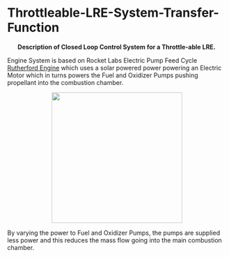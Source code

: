 # Throttleable-LRE-System-Transfer-Function

<b><ul>Description of Closed Loop Control System for a Throttle-able LRE.</b></ul>


Engine System is based on Rocket Labs Electric Pump Feed Cycle [Rutherford Engine](https://en.wikipedia.org/wiki/Rocket_Lab_Rutherford) which uses a solar powered power powering an Electric Motor which in turns powers the Fuel and Oxidizer Pumps pushing propellant into the combustion chamber. 




<p align = "center">
<img src = https://github.com/nyameaama/Throttleable-LRE-System-Transfer-Function/blob/master/assets/main-qimg-d166e9ee6920e39c316286721c116d4e.png width = "300" height = "300"/>
</p>





By varying the power to Fuel and Oxidizer Pumps, the pumps are supplied less power and this reduces the mass flow going into the main combustion chamber.
